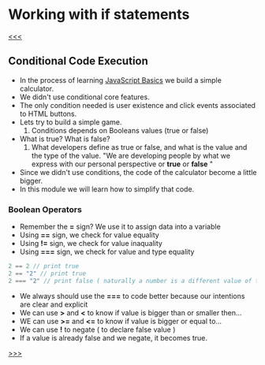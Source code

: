 # Working with if statements

[<<<](./04.01_README.md)

## Conditional Code Execution

- In the process of learning [JavaScript Basics](../02_Basics/02.01_README.md) we build a simple calculator. 
- We didn't use conditional core features. 
- The only condition needed is user existence and click events associated to HTML buttons.
- Lets try to build a simple game.
  1. Conditions depends on Booleans values (true or false)
- What is true? What is false? 
  1. What developers define as true or false, and what is the value and the type of the value. 
  "We are developing people by what we express with our personal perspective or **true** or **false** "
- Since we didn't use conditions, the code of the calculator become a little bigger. 
- In this module we will learn how to simplify that code. 

### Boolean Operators

- Remember the **=** sign? We use it to assign data into a variable
- Using **==** sign, we check for value equality
- Using **!=** sign, we check for value inaquality
- Using **===** sign, we check for value and type equality

```js
2 == 2 // print true
2 == "2" // print true
2 === "2" // print false ( naturally a number is a different value of the string with a number )
```
- We always should use the **===** to code better because our intentions are clear and explicit
- We can  use **>** and **<** to know if value is bigger than or smaller then... 
- WE can use **>=** and **<=** to know if value is bigger or equal to...
- We can use **!** to negate ( to declare false value )
- If a value is already false and we negate, it becomes true. 

[>>>](./04.03_README.md)
